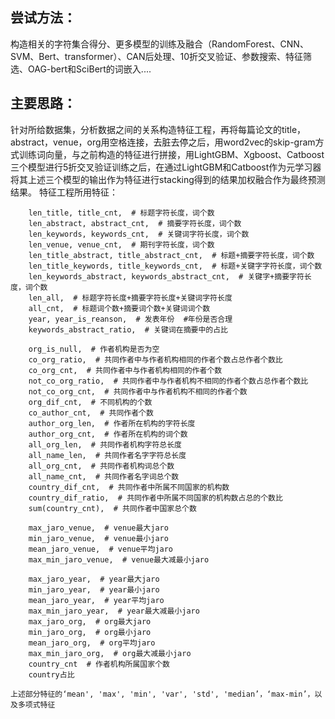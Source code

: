 ## 尝试方法：
构造相关的字符集合得分、更多模型的训练及融合（RandomForest、CNN、SVM、Bert、transformer）、CAN后处理、10折交叉验证、参数搜索、特征筛选、OAG-bert和SciBert的词嵌入....
## 主要思路：
针对所给数据集，分析数据之间的关系构造特征工程，再将每篇论文的title，abstract，venue，org用空格连接，去脏去停之后，用word2vec的skip-gram方式训练词向量，与之前构造的特征进行拼接，用LightGBM、Xgboost、Catboost三个模型进行5折交叉验证训练之后，在通过LightGBM和Catboost作为元学习器将其上述三个模型的输出作为特征进行stacking得到的结果加权融合作为最终预测结果。
特征工程所用特征：

		len_title, title_cnt,  # 标题字符长度，词个数
 	  	len_abstract, abstract_cnt,  # 摘要字符长度，词个数
 	  	len_keywords, keywords_cnt,  # 关键词字符长度，词个数
 		len_venue, venue_cnt,  # 期刊字符长度，词个数
 		len_title_abstract, title_abstract_cnt,  # 标题+摘要字符长度，词个数
 		len_title_keywords, title_keywords_cnt,  # 标题+关键字字符长度，词个数
 		len_keywords_abstract, keywords_abstract_cnt,  # 关键字+摘要字符长度，词个数
 		len_all,  # 标题字符长度+摘要字符长度+关键词字符长度
 		all_cnt,  # 标题词个数+摘要词个数+关键词词个数
 		year, year_is_reanson,  # 发表年份  #年份是否合理
 		keywords_abstract_ratio,  # 关键词在摘要中的占比
   
 		org_is_null,  # 作者机构是否为空
 		co_org_ratio,  # 共同作者中与作者机构相同的作者个数占总作者个数比
 		co_org_cnt,  # 共同作者中与作者机构相同的作者个数
 		not_co_org_ratio,  # 共同作者中与作者机构不相同的作者个数占总作者个数比
 		not_co_org_cnt,  # 共同作者中与作者机构不相同的作者个数
 		org_dif_cnt,  # 不同机构的个数
 		co_author_cnt,  # 共同作者个数
 		author_org_len,  # 作者所在机构的字符长度
 		author_org_cnt,  # 作者所在机构的词个数
 		all_org_len,  # 共同作者机构字符总长度
 		all_name_len,  # 共同作者名字字符总长度
 		all_org_cnt,  # 共同作者机构词总个数
 		all_name_cnt,  # 共同作者名字词总个数
 		country_dif_cnt,  # 共同作者中所属不同国家的机构数
 		country_dif_ratio,  # 共同作者中所属不同国家的机构数占总的个数比
 		sum(country_cnt),  # 共同作者中国家总个数
   
 		max_jaro_venue,  # venue最大jaro
 		min_jaro_venue,  # venue最小jaro
 		mean_jaro_venue,  # venue平均jaro
 		max_min_jaro_venue,  # venue最大减最小jaro

 		max_jaro_year,  # year最大jaro
 		min_jaro_year,  # year最小jaro
 		mean_jaro_year,  # year平均jaro
 		max_min_jaro_year,  # year最大减最小jaro
 		max_jaro_org,  # org最大jaro
		min_jaro_org,  # org最小jaro
	 	mean_jaro_org,  # org平均jaro
	 	max_min_jaro_org,  # org最大减最小jaro
		country_cnt  # 作者机构所属国家个数
		country占比
  
	上述部分特征的‘mean', 'max', 'min', 'var', 'std', 'median’，‘max-min’，以及多项式特征

